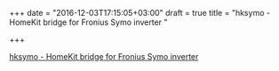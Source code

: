 +++
date = "2016-12-03T17:15:05+03:00"
draft = true
title = "hksymo - HomeKit bridge for Fronius Symo inverter "

+++

<p><a href="https://t.co/hpLsAYIIwK">hksymo - HomeKit bridge for Fronius Symo inverter </a></p>
